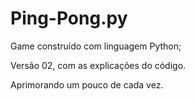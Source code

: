 # Ping-Pong.py
Game construído com linguagem Python;

  Versão 02, com as explicações do código.
  
Aprimorando um pouco de cada vez.
